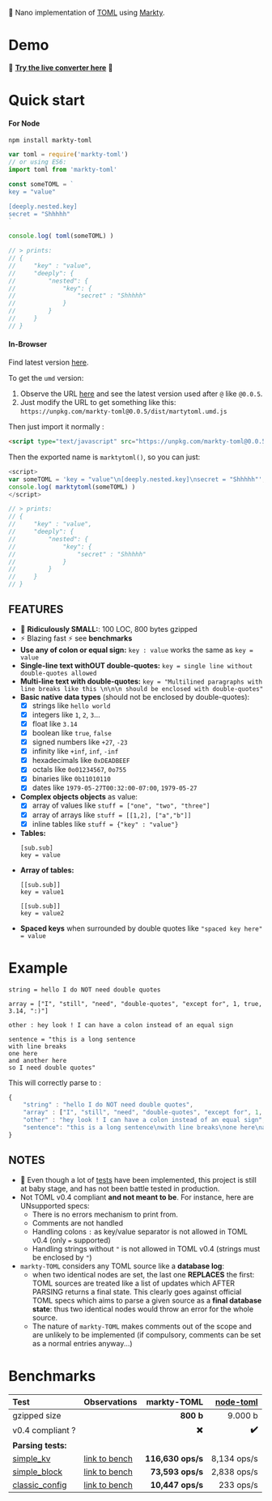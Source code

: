 :microscope: Nano implementation of [TOML](https://github.com/toml-lang/toml) using [Markty](https://github.com/Jonarod/markty).

# Demo

:eyes: **[Try the live converter here](https://jsfiddle.net/sL9ssuch/3/)** :eyes:


# Quick start

#### For Node

`npm install markty-toml`

```js
var toml = require('markty-toml')
// or using ES6:
import toml from 'markty-toml'

const someTOML = `
key = "value"

[deeply.nested.key]
secret = "Shhhhh"
`

console.log( toml(someTOML) )

// > prints:
// {
//     "key" : "value",
//     "deeply": {
//         "nested": {
//             "key": {
//                 "secret" : "Shhhhh"
//             }
//         }
//     }
// }
```

#### In-Browser

Find latest version [here](https://unpkg.com/markty-toml).

To get the `umd` version:
1. Observe the URL [here](https://unpkg.com/markty-toml) and see the latest version used after `@` like `@0.0.5`.
2. Just modify the URL to get something like this: `https://unpkg.com/markty-toml@0.0.5/dist/martytoml.umd.js`

Then just import it normally :

```html
<script type="text/javascript" src="https://unpkg.com/markty-toml@0.0.5/dist/martytoml.umd.js"></script>
```
Then the exported name is `marktytoml()`, so you can just:

```js
<script>
var someTOML = 'key = "value"\n[deeply.nested.key]\nsecret = "Shhhhh"';
console.log( marktytoml(someTOML) )
</script>

// > prints:
// {
//     "key" : "value",
//     "deeply": {
//         "nested": {
//             "key": {
//                 "secret" : "Shhhhh"
//             }
//         }
//     }
// }
```

## FEATURES
- :microscope: **Ridiculously SMALL:**: 100 LOC, 800 bytes gzipped
- :zap: Blazing fast  :zap: see **benchmarks**
- **Use any of colon or equal sign:** `key : value` works the same as `key = value`
- **Single-line text withOUT double-quotes:** `key = single line without double-quotes allowed`
- **Multi-line text with double-quotes:** `key = "Multilined paragraphs with line breaks like this \n\n\n should be enclosed with double-quotes"`
- **Basic native data types** (should not be enclosed by double-quotes):
    - [x] strings like `hello world`
    - [x] integers like `1`, `2`, `3`...
    - [x] float like `3.14`
    - [x] boolean like `true`, `false`
    - [x] signed numbers like `+27`, `-23`
    - [x] infinity like `+inf`, `inf`, `-inf`
    - [x] hexadecimals like `0xDEADBEEF`
    - [x] octals like `0o01234567`, `0o755`
    - [x] binaries like `0b11010110`
    - [x] dates like `1979-05-27T00:32:00-07:00`, `1979-05-27`
- **Complex objects objects** as value:
    - [x] array of values like `stuff = ["one", "two", "three"]`
    - [x] array of arrays like `stuff = [[1,2], ["a","b"]]`
    - [x] inline tables like `stuff = {"key" : "value"}` 

- **Tables:**
    ```
    [sub.sub]
    key = value
    ```
- **Array of tables:**
    ```
    [[sub.sub]]
    key = value1

    [[sub.sub]]
    key = value2
    ```
- **Spaced keys** when surrounded by double quotes like `"spaced key here" = value`

# Example

```
string = hello I do NOT need double quotes

array = ["I", "still", "need", "double-quotes", "except for", 1, true, 3.14, ":)"]

other : hey look ! I can have a colon instead of an equal sign

sentence = "this is a long sentence
with line breaks
one here
and another here
so I need double quotes"
```

This will correctly parse to :

```js
{
    "string" : "hello I do NOT need double quotes",
    "array" : ["I", "still", "need", "double-quotes", "except for", 1, true, 3.14, ":)"],
    "other" : "hey look ! I can have a colon instead of an equal sign",
    "sentence": "this is a long sentence\nwith line breaks\none here\nand another here\nso I need double quotes"
}
```

## NOTES
- :baby: Even though a lot of [tests](https://github.com/Jonarod/markty-TOML/tree/master/test/index.js) have been implemented, this project is still at baby stage, and has not been battle tested in production.
- Not TOML v0.4 compliant **and not meant to be**. For instance, here are UNsupported specs:
    - There is no errors mechanism to print from.
    - Comments are not handled
    - Handling colons `:` as key/value separator is not allowed in TOML v0.4 (only `=` supported)
    - Handling strings without `"` is not allowed in TOML v0.4 (strings must be enclosed by `"`)
- `markty-TOML` considers any TOML source like a **database log**:
    - when two identical nodes are set, the last one **REPLACES** the first: TOML sources are treated like a list of updates which AFTER PARSING returns a final state. This clearly goes against official TOML specs which aims to parse a given source as a **final database state**: thus two identical nodes would throw an error for the whole source.
    - The nature of `markty-TOML` makes comments out of the scope and are unlikely to be implemented (if compulsory, comments can be set as a normal entries anyway...)


# Benchmarks

| Test | Observations | markty-TOML | [node-toml][1] |
|:-----|:-------------|------------:|---------------:|
| gzipped size |      |   **800 b** |        9.000 b |
| v0.4 compliant ? |  | :heavy_multiplication_x: | **:heavy_check_mark:** |
| **Parsing tests:**                                 |
| [simple_kv][5] | [link to bench][2] | **116,630 ops/s** | 8,134 ops/s |
| [simple_block][6] | [link to bench][3] | **73,593 ops/s** | 2,838 ops/s |
| [classic_config][7] | [link to bench][4] | **10,447 ops/s** | 233 ops/s |


[1]: https://github.com/BinaryMuse/toml-node
[2]: https://jsbench.me/96jd9g78vn/2
[3]: https://jsbench.me/cujd9gya1l/1
[4]: https://jsbench.me/txjd9h2y7d/2
[5]: https://github.com/Jonarod/markty-TOML/tree/master/benchmarks/simple_kv.toml
[6]: https://github.com/Jonarod/markty-TOML/tree/master/benchmarks/simple_block.toml
[7]: https://github.com/Jonarod/markty-TOML/tree/master/benchmarks/classic_config.toml

